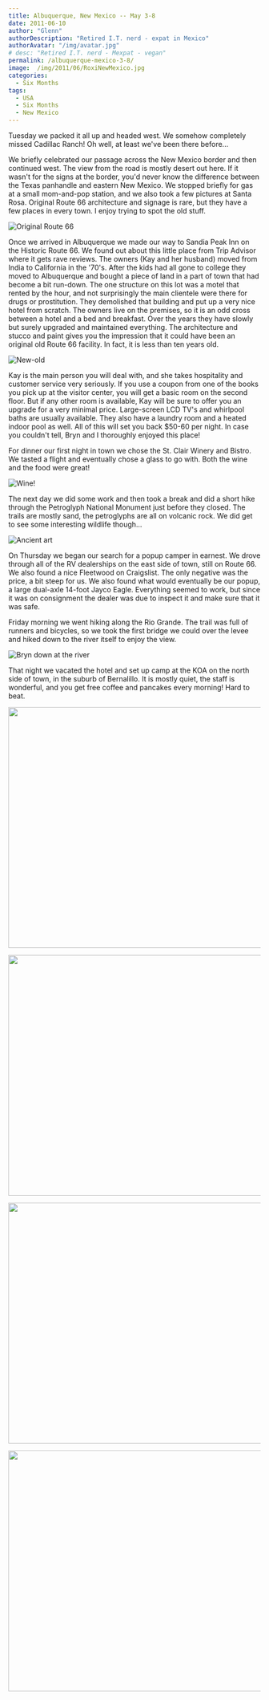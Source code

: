 ```yaml
---
title: Albuquerque, New Mexico -- May 3-8
date: 2011-06-10
author: "Glenn"
authorDescription: "Retired I.T. nerd - expat in Mexico"
authorAvatar: "/img/avatar.jpg"
# desc: "Retired I.T. nerd - Mexpat - vegan"
permalink: /albuquerque-mexico-3-8/
image:  /img/2011/06/RoxiNewMexico.jpg
categories:
  - Six Months
tags:
  - USA
  - Six Months
  - New Mexico
---
```

Tuesday we packed it all up and headed west. We somehow completely missed Cadillac Ranch! Oh well, at least we've been there before...

We briefly celebrated our passage across the New Mexico border and then continued west. The view from the road is mostly desert out here. If it wasn't for the signs at the border, you'd never know the difference between the Texas panhandle and eastern New Mexico. We stopped briefly for gas at a small mom-and-pop station, and we also took a few pictures at Santa Rosa. Original Route 66 architecture and signage is rare, but they have a few places in every town. I enjoy trying to spot the old stuff.

![Original Route 66](https://live.staticflickr.com/3416/5692539686_e191f86ecb_z.jpg)

Once we arrived in Albuquerque we made our way to Sandia Peak Inn on the Historic Route 66. We found out about this little place from Trip Advisor where it gets rave reviews. The owners (Kay and her husband) moved from India to California in the '70's. After the kids had all gone to college they moved to Albuquerque and bought a piece of land in a part of town that had become a bit run-down. The one structure on this lot was a motel that rented by the hour, and not surprisingly the main clientele were there for drugs or prostitution. They demolished that building and put up a very nice hotel from scratch. The owners live on the premises, so it is an odd cross between a hotel and a bed and breakfast. Over the years they have slowly but surely upgraded and maintained everything. The architecture and stucco and paint gives you the impression that it could have been an original old Route 66 facility. In fact, it is less than ten years old.

![New-old](https://live.staticflickr.com/3251/5691976111_b291d354fd_b.jpg)

Kay is the main person you will deal with, and she takes hospitality and customer service very seriously. If you use a coupon from one of the books you pick up at the visitor center, you will get a basic room on the second floor. But if any other room is available, Kay will be sure to offer you an upgrade for a very minimal price. Large-screen LCD TV's and whirlpool baths are usually available. They also have a laundry room and a heated indoor pool as well. All of this will set you back $50-60 per night. In case you couldn't tell, Bryn and I thoroughly enjoyed this place!

For dinner our first night in town we chose the St. Clair Winery and Bistro. We tasted a flight and eventually chose a glass to go with. Both the wine and the food were great!

![Wine!](https://live.staticflickr.com/65535/33991908538_08fc6d4b25_b.jpg)

The next day we did some work and then took a break and did a short hike through the Petroglyph National Monument just before they closed. The trails are mostly sand, the petroglyphs are all on volcanic rock. We did get to see some interesting wildlife though...

![Ancient art](https://live.staticflickr.com/3443/5692541754_d4b0228dab_b.jpg)

On Thursday we began our search for a popup camper in earnest. We drove through all of the RV dealerships on the east side of town, still on Route 66. We also found a nice Fleetwood on Craigslist. The only negative was the price, a bit steep for us. We also found what would eventually be our popup, a large dual-axle 14-foot Jayco Eagle. Everything seemed to work, but since it was on consignment the dealer was due to inspect it and make sure that it was safe.

Friday morning we went hiking along the Rio Grande. The trail was full of runners and bicycles, so we took the first bridge we could over the levee and hiked down to the river itself to enjoy the view.

![Bryn down at the river](https://live.staticflickr.com/65535/47869253101_a7b0a934df_b.jpg)

That night we vacated the hotel and set up camp at the KOA on the north side of town, in the suburb of Bernalillo. It is mostly quiet, the staff is wonderful, and you get free coffee and pancakes every morning! Hard to beat.

<a data-flickr-embed="true"  href="https://www.flickr.com/photos/vagabondians/albums/72157626657837720" title="New Mexico - Day 1"><img alt="" src="https://live.staticflickr.com/3416/5692539686_e191f86ecb_z.jpg" width="640" height="480" alt="New Mexico - Day 1"></a><script async src="//embedr.flickr.com/assets/client-code.js" charset="utf-8"></script>

<a data-flickr-embed="true"  href="https://www.flickr.com/photos/vagabondians/albums/72157626533225017" title="New Mexico - Day 2"><img alt="" src="https://live.staticflickr.com/3443/5692541754_d4b0228dab_z.jpg" width="640" height="480" alt="New Mexico - Day 2"></a><script async src="//embedr.flickr.com/assets/client-code.js" charset="utf-8"></script>

<a data-flickr-embed="true"  href="https://www.flickr.com/photos/vagabondians/albums/72157626533222005" title="New Mexico - Day 3"><img alt="" src="https://live.staticflickr.com/3470/5692542792_416433ef90_z.jpg" width="640" height="480" alt="New Mexico - Day 3"></a><script async src="//embedr.flickr.com/assets/client-code.js" charset="utf-8"></script>

<a data-flickr-embed="true"  href="https://www.flickr.com/photos/vagabondians/albums/72157708627673074" title="New Mexico - Day 4"><img alt="" src="https://live.staticflickr.com/65535/47869253101_a7b0a934df_z.jpg" width="640" height="480" alt="New Mexico - Day 4"></a><script async src="//embedr.flickr.com/assets/client-code.js" charset="utf-8"></script>